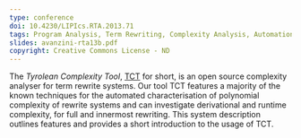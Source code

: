 ```yaml
---
type: conference
doi: 10.4230/LIPIcs.RTA.2013.71
tags: Program Analysis, Term Rewriting, Complexity Analysis, Automation, TCT, Runtime Complexity Analysis
slides: avanzini-rta13b.pdf
copyright: Creative Commons License - ND
---
```


The *Tyrolean Complexity Tool*, [TCT](http://cl-informatik.uibk.ac.at/software/tct) for short,
is an open source complexity analyser for term rewrite systems.
Our tool TCT features a majority of the known techniques for the automated
characterisation of polynomial complexity of rewrite systems
and can investigate derivational and 
runtime complexity, for full and innermost rewriting. 
This system description outlines features and provides a short introduction to the usage of TCT.
